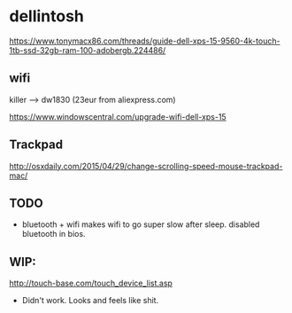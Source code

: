 # dellintosh

https://www.tonymacx86.com/threads/guide-dell-xps-15-9560-4k-touch-1tb-ssd-32gb-ram-100-adobergb.224486/


## wifi
killer --> dw1830 (23eur from aliexpress.com)

https://www.windowscentral.com/upgrade-wifi-dell-xps-15

## Trackpad

http://osxdaily.com/2015/04/29/change-scrolling-speed-mouse-trackpad-mac/

## TODO

 - bluetooth + wifi makes wifi to go super slow after sleep. disabled bluetooth in bios.


## WIP:
http://touch-base.com/touch_device_list.asp
 * Didn't work. Looks and feels like shit.
